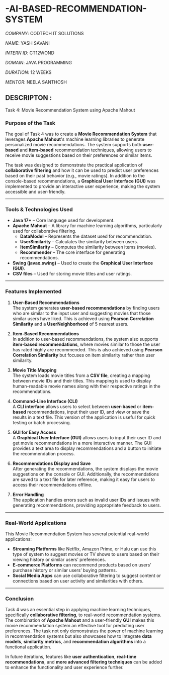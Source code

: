# -AI-BASED-RECOMMENDATION-SYSTEM

*COMPANY*: CODTECH IT SOLUTIONS

*NAME*: YASH SAVANI

*INTERN ID*: CT12WOND

*DOMAIN*: JAVA PROGRAMMING

*DURATION*: 12 WEEKS

*MENTOR*: NEELA SANTHOSH

## DESCRIPTON :
  Task 4: Movie Recommendation System using Apache Mahout

### **Purpose of the Task**

The goal of Task 4 was to create a **Movie Recommendation System** that leverages **Apache Mahout**'s machine learning libraries to generate personalized movie recommendations. The system supports both **user-based** and **item-based** recommendation techniques, allowing users to receive movie suggestions based on their preferences or similar items.

The task was designed to demonstrate the practical application of **collaborative filtering** and how it can be used to predict user preferences based on their past behavior (e.g., movie ratings). In addition to the console-based recommendations, a **Graphical User Interface (GUI)** was implemented to provide an interactive user experience, making the system accessible and user-friendly.

---

### **Tools & Technologies Used**

- **Java 17+** – Core language used for development.
- **Apache Mahout** – A library for machine learning algorithms, particularly used for collaborative filtering.
  - **DataModel** – Represents the dataset used for recommendation.
  - **UserSimilarity** – Calculates the similarity between users.
  - **ItemSimilarity** – Computes the similarity between items (movies).
  - **Recommender** – The core interface for generating recommendations.
- **Swing (javax.swing)** – Used to create the **Graphical User Interface (GUI)**.
- **CSV files** – Used for storing movie titles and user ratings.

---

### **Features Implemented**

1. **User-Based Recommendations**  
   The system generates **user-based recommendations** by finding users who are similar to the input user and suggesting movies that those similar users have liked. This is achieved using **Pearson Correlation Similarity** and a **UserNeighborhood** of 5 nearest users.

2. **Item-Based Recommendations**  
   In addition to user-based recommendations, the system also supports **item-based recommendations**, where movies similar to those the user has rated highly are recommended. This is also achieved using **Pearson Correlation Similarity** but focuses on item similarity rather than user similarity.

3. **Movie Title Mapping**  
   The system loads movie titles from a **CSV file**, creating a mapping between movie IDs and their titles. This mapping is used to display human-readable movie names along with their respective ratings in the recommendations.

4. **Command-Line Interface (CLI)**  
   A **CLI interface** allows users to select between **user-based** or **item-based** recommendations, input their user ID, and view or save the results in a text file. This version of the application is useful for quick testing or batch processing.

5. **GUI for Easy Access**  
   A **Graphical User Interface (GUI)** allows users to input their user ID and get movie recommendations in a more interactive manner. The GUI provides a text area to display recommendations and a button to initiate the recommendation process.

6. **Recommendations Display and Save**  
   After generating the recommendations, the system displays the movie suggestions on the console or GUI. Additionally, the recommendations are saved to a text file for later reference, making it easy for users to access their recommendations offline.

7. **Error Handling**  
   The application handles errors such as invalid user IDs and issues with generating recommendations, providing appropriate feedback to users.

---

### **Real-World Applications**

This Movie Recommendation System has several potential real-world applications:

- **Streaming Platforms** like Netflix, Amazon Prime, or Hulu can use this type of system to suggest movies or TV shows to users based on their viewing history or similar users’ preferences.
- **E-commerce Platforms** can recommend products based on users’ purchase history or similar users’ buying patterns.
- **Social Media Apps** can use collaborative filtering to suggest content or connections based on user activity and similarities with others.

---

### **Conclusion**

Task 4 was an essential step in applying machine learning techniques, specifically **collaborative filtering**, to real-world recommendation systems. The combination of **Apache Mahout** and a user-friendly **GUI** makes this movie recommendation system an effective tool for predicting user preferences. The task not only demonstrates the power of machine learning in recommendation systems but also showcases how to integrate **data models**, **similarity metrics**, and **recommendation algorithms** into a functional application.

In future iterations, features like **user authentication**, **real-time recommendations**, and **more advanced filtering techniques** can be added to enhance the functionality and user experience further.

